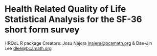 # Health Related Quality of Life Statistical Analysis for the SF-36 short form survey
HRQoL R package
Creators: Josu Nájera <jnajera@bcamath.org> & Dae-Jin Lee <dlee@bcamath.org>
